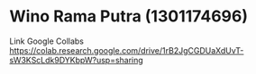 # Wino Rama Putra (1301174696)

Link Google Collabs https://colab.research.google.com/drive/1rB2JgCGDUaXdUvT-sW3KScLdk9DYKbpW?usp=sharing
